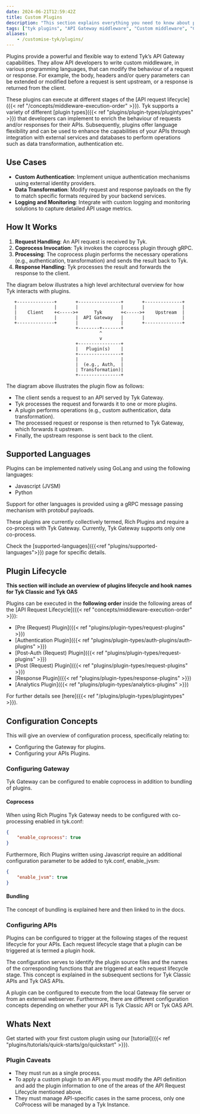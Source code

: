 ```yaml
---
date: 2024-06-21T12:59:42Z
title: Custom Plugins
description: "This section explains everything you need to know about plugins. This page gives plugins overview and provides links to the appropriate documentation."
tags: ["tyk plugins", "API Gateway middleware", "Custom middleware", "Custom API request"]
aliases:
    - /customise-tyk/plugins/
---
```


Plugins provide a powerful and flexible way to extend Tyk’s API Gateway capabilities. They allow API developers to write custom middleware, in various programming languages, that can modify the behaviour of a request or response. For example, the body, headers and/or query parameters can be extended or modified before a request is sent upstream, or a response is returned from the client. 

These plugins can execute at different stages of the [API request lifecycle]({{< ref "/concepts/middleware-execution-order" >}}). Tyk supports a variety of different [plugin types]({{< ref "plugins/plugin-types/plugintypes" >}}) that developers can implement to enrich the behaviour of requests and/or responses for their APIs. Subsequently, plugins offer language flexibility and can be used to enhance the capabilities of your APIs through integration with external services and databases to perform operations such as data transformation, authentication etc.

## Use Cases

- **Custom Authentication**: Implement unique authentication mechanisms using external identity providers.
- **Data Transformation**: Modify request and response payloads on the fly to match specific formats required by your backend services.
- **Logging and Monitoring**: Integrate with custom logging and monitoring solutions to capture detailed API usage metrics.

## How It Works

1. **Request Handling**: An API request is received by Tyk.
2. **Coprocess Invocation**: Tyk invokes the coprocess plugin through gRPC.
3. **Processing**: The coprocess plugin performs the necessary operations (e.g., authentication, transformation) and sends the result back to Tyk.
4. **Response Handling**: Tyk processes the result and forwards the response to the client.

The diagram below illustrates a high level architectural overview for how Tyk interacts with plugins.

       +--------------+       +----------------+       +--------------+
       |              |       |                |       |              |
       |    Client    +<----->+      Tyk       +<----->+    Upstream  |
       |              |       |  API Gateway   |       |              |
       +--------------+       |                |       +--------------+
                              +--------+-------+
                                       ^
                                       v
                              +----------------+
                              |   Plugin(s)    |
                              +----------------+
                              |                |
                              |  (e.g., Auth,  |
                              | Transformation)|
                              +----------------+

The diagram above illustrates the plugin flow as follows:

- The client sends a request to an API served by Tyk Gateway.
- Tyk processes the request and forwards it to one or more plugins.
- A plugin performs operations (e.g., custom authentication, data transformation).
- The processed request or response is then returned to Tyk Gateway, which forwards it upstream.
- Finally, the upstream response is sent back to the client.


## Supported Languages

Plugins can be implemented natively using GoLang and using the following languages:

- Javascript (JVSM)
- Python

Support for other languages is provided using a gRPC message passing mechanism with protobuf payloads.

These plugins are currently collectively termed, Rich Plugins and require a co-process with Tyk Gateway. Currently, Tyk Gateway supports only one co-process.

Check the [supported-languages]({{<ref "plugins/supported-languages">}}) page for specific details.


## Plugin Lifecycle

**This section will include an overview of plugins lifecycle and hook names for Tyk Classic and Tyk OAS**

Plugins can be executed in the **following order** inside the following areas of the [API Request Lifecycle]({{< ref "concepts/middleware-execution-order" >}}):

- [Pre (Request) Plugin]({{< ref "plugins/plugin-types/request-plugins" >}})
- [Authentication Plugin]({{< ref "plugins/plugin-types/auth-plugins/auth-plugins" >}})
- [Post-Auth (Request) Plugin]({{< ref "plugins/plugin-types/request-plugins" >}})
- [Post (Request) Plugin]({{< ref "plugins/plugin-types/request-plugins" >}})
- [Response Plugin]({{< ref "plugins/plugin-types/response-plugins" >}})
- [Analytics Plugin]({{< ref "plugins/plugin-types/analytics-plugins" >}})

For further details see [here]({{< ref "/plugins/plugin-types/plugintypes" >}}).

<!-- 
TODO Table goes here to highlight these stages and the corresponding names for Tyk Classic 
and Tyk OAS
-->

## Configuration Concepts

This will give an overview of configuration process, specifically relating to:

- Configuring the Gateway for plugins.
- Configuring your APIs Plugins.

### Configuring Gateway

Tyk Gateway can be configured to enable coprocess in addition to bundling of plugins.

#### Coprocess

When using Rich Plugins Tyk Gateway needs to be configured with co-processing enabled in tyk.conf:

```json
{
    "enable_coprocess": true
}
```

Furthermore, Rich Plugins written using Javascript require an additional configuration parameter to be added to tyk.conf, enable_jvsm:


```json
{
    "enable_jvsm": true
}
```

#### Bundling

The concept of bundling is explained here and then linked to in the docs.

### Configuring APIs

Plugins can be configured to trigger at the following stages of the request lifecycle for your APIs. Each request lifecycle stage that a plugin can be triggered at is termed a plugin hook.

The configuration serves to identify the plugin source files and the names of the corresponding functions that are triggered at each request lifecycle stage. This concept is explained in the subsequent sections for Tyk Classic APIs and Tyk OAS APIs.

A plugin can be configured to execute from the local Gateway file server or from an external webserver. Furthermore, there are different configuration concepts depending on whether your API is Tyk Classic API or Tyk OAS API.

## Whats Next

Get started with your first custom plugin using our [tutorial]({{< ref "plugins/tutorials/quick-starts/go/quickstart" >}}).

### Plugin Caveats

- They must run as a single process.
- To apply a custom plugin to an API you must modify the API definition and add the plugin information to one of the areas of the API Request Lifecycle mentioned above.
- They must manage API-specific cases in the same process, only one CoProcess will be managed by a Tyk Instance.

